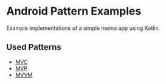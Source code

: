 # Android Pattern Examples

Example implementations of a simple memo app using Kotlin.

## Used Patterns

* [MVC](https://github.com/rulyox/android-mvc-example)
* [MVP](https://github.com/rulyox/android-mvp-example)
* [MVVM](https://github.com/rulyox/android-mvvm-example)
